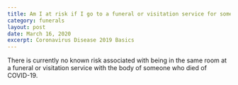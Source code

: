 ```yaml
---
title: Am I at risk if I go to a funeral or visitation service for someone who died of COVID-19?
category: funerals
layout: post
date: March 16, 2020
excerpt: Coronavirus Disease 2019 Basics
---
```


There is currently no known risk associated with being in the same room at a funeral or visitation service with the body of someone who died of COVID-19.
